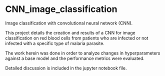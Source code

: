 # CNN_image_classification
Image classification with convolutional neural network (CNN).

This project details the creation and results of a CNN for image classification on red blood cells from patients who are infected or not infected with a specific type of malaria parasite. 

The work herein was done in order to analyze changes in hyperparameters against a base model and the performance metrics were evaluated.

Detailed discussion is included in the jupyter notebook file.
